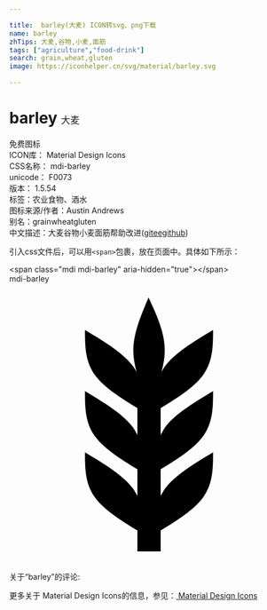 ```yaml
---

title:  barley(大麦) ICON转svg、png下载
name: barley
zhTips: 大麦,谷物,小麦,面筋
tags: ["agriculture","food-drink"]
search: grain,wheat,gluten
image: https://iconhelper.cn/svg/material/barley.svg

---
```


# barley  <small style="font-size: 60%;font-weight: 100">大麦</small>


<div class="detail-page">
<p>
<span><span class="badge-success badge">免费图标</span> </span>
<br/>
<span>
ICON库：
<span class="badge-secondary badge">Material Design Icons</span> 
</span>
<br/>
<span>
CSS名称：
<span class="badge-secondary badge">mdi-barley</span> 
</span>
<br/>
<span>
unicode：
<span class="badge-secondary badge">F0073</span> 
<copy-btn content='F0073' btn-title=""></copy-btn>
<copy-btn :content='String.fromCodePoint(parseInt("F0073", 16))' btn-title="复制U"></copy-btn>
</span>
<br/>
<span>
版本：
<span class="badge-secondary badge">1.5.54</span> 
</span><br/><span>标签：<span class="badge-light badge"><router-link to="/tags/agriculture.html">农业</router-link></span><span class="badge-light badge"><router-link to="/tags/food-drink.html">食物、酒水</router-link></span></span>
<br/>
<span>图标来源/作者：<span class="badge-light badge">Austin Andrews</span></span> 
<br/>
<span>别名：<span class="badge-light badge">grain</span><span class="badge-light badge">wheat</span><span class="badge-light badge">gluten</span></span><br/><span class="zh-detail">中文描述：<span class="badge-primary badge">大麦</span><span class="badge-primary badge">谷物</span><span class="badge-primary badge">小麦</span><span class="badge-primary badge">面筋</span><span class="help-link"><span>帮助改进</span>(<a href="https://gitee.com/liuwave/icon-helper/edit/master/json/material/barley.json" target="_blank" rel="noopener noreferrer">gitee</a><a href="https://github.com/liuwave/icon-helper/edit/master/json/material/barley.json" target="_blank" rel="noopener noreferrer">github</a></span>)</span><br/>
</p>
</div>
<div class="alert alert-dark">
  <i class="mdi mdi-barley mdi-48px"></i>
  <i class="mdi mdi-barley mdi-36px"></i>
  <i class="mdi mdi-barley mdi-24px"></i>
  <i class="mdi mdi-barley mdi-18px"></i>
</div>
<div>
  <p>引入css文件后，可以用<code>&lt;span&gt;</code>包裹，放在页面中。具体如下所示：    
  </p>
  <div class="alert alert-primary" style="font-size: 14px">
    &lt;span class="mdi mdi-barley" aria-hidden="true"&gt;&lt;/span&gt;
    <copy-btn content='<span class="mdi mdi-barley" aria-hidden="true"></span>'></copy-btn>
  </div>
  <div class="alert alert-secondary">
    <i class="mdi mdi-barley"
    style="font-size: 24px"
    aria-hidden="true"></i> mdi-barley
    <copy-btn content="mdi-barley" btn-title="复制图标名称"></copy-btn>
  </div>
</div>
<div id="svg" class="svg-wrap">
<svg xmlns="http://www.w3.org/2000/svg" viewBox="0 0 24 24"><path d="M7.33,18.33C6.5,17.17 6.5,15.83 6.5,14.5C8.17,15.5 9.83,16.5 10.67,17.67L11,18.23V15.95C9.5,15.05 8.08,14.13 7.33,13.08C6.5,11.92 6.5,10.58 6.5,9.25C8.17,10.25 9.83,11.25 10.67,12.42L11,13V10.7C9.5,9.8 8.08,8.88 7.33,7.83C6.5,6.67 6.5,5.33 6.5,4C8.17,5 9.83,6 10.67,7.17C10.77,7.31 10.86,7.46 10.94,7.62C10.77,7 10.66,6.42 10.65,5.82C10.64,4.31 11.3,2.76 11.96,1.21C12.65,2.69 13.34,4.18 13.35,5.69C13.36,6.32 13.25,6.96 13.07,7.59C13.15,7.45 13.23,7.31 13.33,7.17C14.17,6 15.83,5 17.5,4C17.5,5.33 17.5,6.67 16.67,7.83C15.92,8.88 14.5,9.8 13,10.7V13L13.33,12.42C14.17,11.25 15.83,10.25 17.5,9.25C17.5,10.58 17.5,11.92 16.67,13.08C15.92,14.13 14.5,15.05 13,15.95V18.23L13.33,17.67C14.17,16.5 15.83,15.5 17.5,14.5C17.5,15.83 17.5,17.17 16.67,18.33C15.92,19.38 14.5,20.3 13,21.2V23H11V21.2C9.5,20.3 8.08,19.38 7.33,18.33Z" /></svg>
</div>
<detail full-name='mdi-barley'></detail>
<div>
<p>关于“barley”的评论:</p>
</div>
<Vssue title="关于“barley”的评论" ></Vssue>    
<div><p>更多关于 Material Design Icons的信息，参见：<a target="_blank" href="https://iconhelper.cn/material.html"> Material Design Icons</a>
</p></div>
